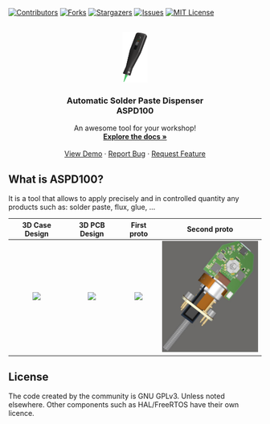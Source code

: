 <!-- PROJECT SHIELDS -->
[![Contributors][contributors-shield]][contributors-url]
[![Forks][forks-shield]][forks-url]
[![Stargazers][stars-shield]][stars-url]
[![Issues][issues-shield]][issues-url]
[![MIT License][license-shield]][license-url]

<!-- PROJECT LOGO -->
<br />
<div align="center">
  <a href="https://github.com/makanddream/automatic-solder-paste-dispenser">
    <img src="docs/ASPD100_logo.png" alt="Logo" width="50" height="100">
  </a>

  <h3 align="center">Automatic Solder Paste Dispenser<br>ASPD100</h3>

  <p align="center">
    An awesome tool for your workshop!
    <br />
    <a href="https://aspd100.makanddream.fr/docs"><strong>Explore the docs »</strong></a>
    <br />
    <br />
    <a href="https://www.youtube.com/watch?v=vp8d3J2XtJ8">View Demo</a>
    ·
    <a href="https://github.com/makanddream/automatic-solder-paste-dispenser/issues">Report Bug</a>
    ·
    <a href="https://github.com/makanddream/automatic-solder-paste-dispenser/issues">Request Feature</a>
  </p>
</div>

## What is ASPD100?

It is a tool that allows to apply precisely and in controlled quantity any products such as: solder paste, flux, glue, ...

| 3D Case Design | 3D PCB Design | First proto | Second proto |
| :--------: | :--------: | :--------: | :--------: |
| <img src="https://github.com/makanddream/automatic-solder-paste-dispenser/blob/master/docs/3DModelDesign.png" width="150"> | <img src="https://github.com/makanddream/automatic-solder-paste-dispenser/blob/master/docs/3D_ASPD100_PCB_DESIGN.PNG" width="220"> | <img src="https://github.com/makanddream/automatic-solder-paste-dispenser/blob/master/docs/FirstPrototype.jpg" width="220"> | <img src="https://github.com/makanddream/automatic-solder-paste-dispenser/blob/master/docs/SecondPrototype.jpg" width="220">
## License
The code created by the community is GNU GPLv3. Unless noted elsewhere. Other components such as HAL/FreeRTOS have their own licence.

<!-- MARKDOWN LINKS & IMAGES -->
<!-- https://www.markdownguide.org/basic-syntax/#reference-style-links -->
[contributors-shield]: https://img.shields.io/github/contributors/makanddream/automatic-solder-paste-dispenser.svg?style=for-the-badge
[contributors-url]: https://github.com/makanddream/automatic-solder-paste-dispenser/graphs/contributors
[forks-shield]: https://img.shields.io/github/forks/makanddream/automatic-solder-paste-dispenser.svg?style=for-the-badge
[forks-url]: https://github.com/makanddream/automatic-solder-paste-dispenser/network/members
[stars-shield]: https://img.shields.io/github/stars/makanddream/automatic-solder-paste-dispenser.svg?style=for-the-badge
[stars-url]: https://github.com/othneildrew/Best-README-Template/stargazers
[issues-shield]: https://img.shields.io/github/issues/makanddream/automatic-solder-paste-dispenser.svg?style=for-the-badge
[issues-url]: https://github.com/makanddream/automatic-solder-paste-dispenser/issues
[license-shield]: https://img.shields.io/github/license/makanddream/automatic-solder-paste-dispenser.svg?style=for-the-badge
[license-url]: https://github.com/makanddream/automatic-solder-paste-dispenser/blob/master/LICENSE.txt
[linkedin-shield]: https://img.shields.io/badge/-LinkedIn-black.svg?style=for-the-badge&logo=linkedin&colorB=555
[linkedin-url]: https://linkedin.com/in/alan-le-fol
